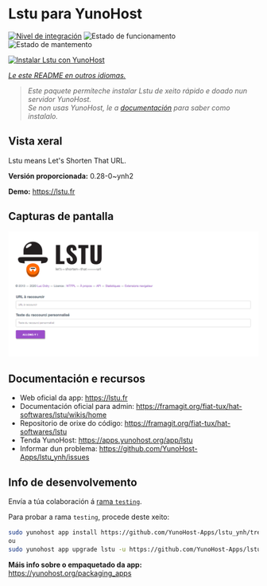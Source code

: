 <!--
NOTA: Este README foi creado automáticamente por <https://github.com/YunoHost/apps/tree/master/tools/readme_generator>
NON debe editarse manualmente.
-->

# Lstu para YunoHost

[![Nivel de integración](https://dash.yunohost.org/integration/lstu.svg)](https://dash.yunohost.org/appci/app/lstu) ![Estado de funcionamento](https://ci-apps.yunohost.org/ci/badges/lstu.status.svg) ![Estado de mantemento](https://ci-apps.yunohost.org/ci/badges/lstu.maintain.svg)

[![Instalar Lstu con YunoHost](https://install-app.yunohost.org/install-with-yunohost.svg)](https://install-app.yunohost.org/?app=lstu)

*[Le este README en outros idiomas.](./ALL_README.md)*

> *Este paquete permíteche instalar Lstu de xeito rápido e doado nun servidor YunoHost.*  
> *Se non usas YunoHost, le a [documentación](https://yunohost.org/install) para saber como instalalo.*

## Vista xeral

Lstu means Let's Shorten That URL.


**Versión proporcionada:** 0.28-0~ynh2

**Demo:** <https://lstu.fr>

## Capturas de pantalla

![Captura de pantalla de Lstu](./doc/screenshots/LSTU_screenshot.png)

## Documentación e recursos

- Web oficial da app: <https://lstu.fr>
- Documentación oficial para admin: <https://framagit.org/fiat-tux/hat-softwares/lstu/wikis/home>
- Repositorio de orixe do código: <https://framagit.org/fiat-tux/hat-softwares/lstu>
- Tenda YunoHost: <https://apps.yunohost.org/app/lstu>
- Informar dun problema: <https://github.com/YunoHost-Apps/lstu_ynh/issues>

## Info de desenvolvemento

Envía a túa colaboración á [rama `testing`](https://github.com/YunoHost-Apps/lstu_ynh/tree/testing).

Para probar a rama `testing`, procede deste xeito:

```bash
sudo yunohost app install https://github.com/YunoHost-Apps/lstu_ynh/tree/testing --debug
ou
sudo yunohost app upgrade lstu -u https://github.com/YunoHost-Apps/lstu_ynh/tree/testing --debug
```

**Máis info sobre o empaquetado da app:** <https://yunohost.org/packaging_apps>
